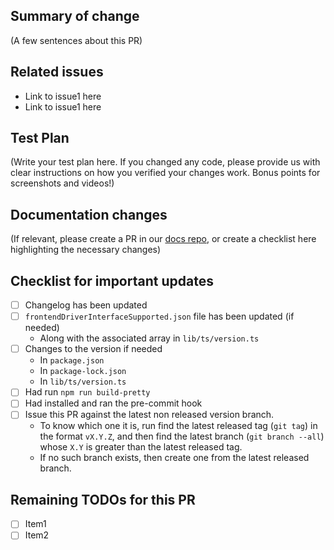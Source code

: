 ## Summary of change
(A few sentences about this PR)

## Related issues
- Link to issue1 here
- Link to issue1 here

## Test Plan
(Write your test plan here. If you changed any code, please provide us with clear instructions on how you verified your changes work. Bonus points for screenshots and videos!)

## Documentation changes
(If relevant, please create a PR in our [docs repo](https://github.com/supertokens/docs), or create a checklist here highlighting the necessary changes)

## Checklist for important updates
- [ ] Changelog has been updated
- [ ] `frontendDriverInterfaceSupported.json` file has been updated (if needed)
   - Along with the associated array in `lib/ts/version.ts`
- [ ] Changes to the version if needed
   - In `package.json`
   - In `package-lock.json`
   - In `lib/ts/version.ts`
- [ ] Had run `npm run build-pretty`
- [ ] Had installed and ran the pre-commit hook
- [ ] Issue this PR against the latest non released version branch.
   - To know which one it is, run find the latest released tag (`git tag`) in the format `vX.Y.Z`, and then find the latest branch (`git branch --all`) whose `X.Y` is greater than the latest released tag.
   - If no such branch exists, then create one from the latest released branch.

## Remaining TODOs for this PR
- [ ] Item1
- [ ] Item2